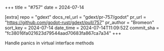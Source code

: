 +++
title = "#757"
date = 2024-07-14

[extra]
repo = "gdext"
docs_rel_url = "gdext/pr-757/godot"
pr_url = "https://github.com/godot-rust/gdext/pull/757"
pr_author = "Bromeon"
sort_key = 2024-07-14
date_time = 2024-07-14T11:09:52Z
commit_sha = "fc38016fa021623d79544aad70683fa867ca7a34"
+++

Handle panics in virtual interface methods
